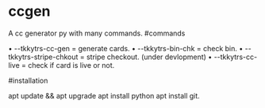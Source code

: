 # ccgen
A cc generator py with many commands.
#commands

• --tkkytrs-cc-gen = generate cards.
• --tkkytrs-bin-chk = check bin.
• --tkkytrs-stripe-chkout = stripe checkout. (under devlopment)
• --tkkytrs-cc-live = check if card is live or not.

#installation

apt update && apt upgrade 
apt install python
apt install git.
